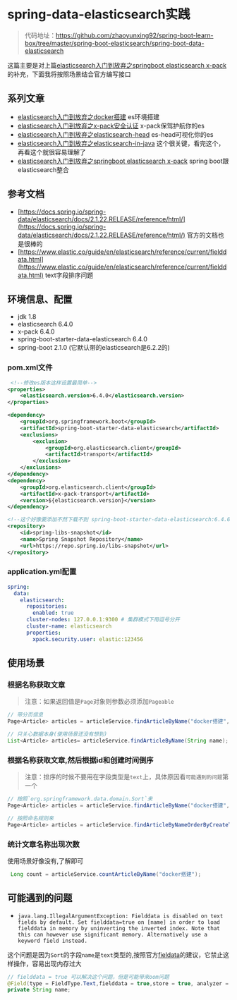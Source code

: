 # spring-data-elasticsearch实践

> 代码地址：https://github.com/zhaoyunxing92/spring-boot-learn-box/tree/master/spring-boot-elasticsearch/spring-boot-data-elasticsearch

这篇主要是对上篇[elasticsearch入门到放弃之springboot elasticsearch x-pack](https://www.jianshu.com/p/7019d93219f5)的补充，下面我将按照场景结合官方编写接口

## 系列文章

* [elasticsearch入门到放弃之docker搭建](https://www.jianshu.com/p/ba7caa5bed53) es环境搭建
* [elasticsearch入门到放弃之x-pack安全认证](https://www.jianshu.com/p/3b01817996c8) x-pack保驾护航你的es
* [elasticsearch入门到放弃之elasticsearch-head](https://www.jianshu.com/p/80bb53bc1256) es-head可视化你的es
* [elasticsearch入门到放弃之elasticsearch-in-java](https://www.jianshu.com/p/9f6f7f67df4e) 这个很关键，看完这个，再看这个就很容易理解了
* [elasticsearch入门到放弃之springboot elasticsearch x-pack](https://www.jianshu.com/p/7019d93219f5) spring boot跟elasticsearch整合

## 参考文档

* [https://docs.spring.io/spring-data/elasticsearch/docs/2.1.22.RELEASE/reference/html/](https://docs.spring.io/spring-data/elasticsearch/docs/2.1.22.RELEASE/reference/html/) 官方的文档也是很棒的
* [https://www.elastic.co/guide/en/elasticsearch/reference/current/fielddata.html](https://www.elastic.co/guide/en/elasticsearch/reference/current/fielddata.html) text字段排序问题

## 环境信息、配置

* jdk 1.8
* elasticsearch 6.4.0
* x-pack 6.4.0
* spring-boot-starter-data-elasticsearch 6.4.0
* spring-boot 2.1.0 (它默认带的elasticsearch是6.2.2的)

### pom.xml文件

```xml
 <!--修改es版本这样设置最简单-->
<properties>
    <elasticsearch.version>6.4.0</elasticsearch.version>
</properties>

<dependency>
    <groupId>org.springframework.boot</groupId>
    <artifactId>spring-boot-starter-data-elasticsearch</artifactId>
    <exclusions>
        <exclusion>
            <groupId>org.elasticsearch.client</groupId>
            <artifactId>transport</artifactId>
        </exclusion>
    </exclusions>
</dependency>
<dependency>
    <groupId>org.elasticsearch.client</groupId>
    <artifactId>x-pack-transport</artifactId>
    <version>${elasticsearch.version}</version>
</dependency>

<!--这个好像要添加不然下载不到 spring-boot-starter-data-elasticsearch:6.4.0 -->
<repository>
    <id>spring-libs-snapshot</id>
    <name>Spring Snapshot Repository</name>
    <url>https://repo.spring.io/libs-snapshot</url>
</repository>
```

### application.yml配置

```yaml
spring:
  data:
    elasticsearch:
      repositories:
        enabled: true
      cluster-nodes: 127.0.0.1:9300 # 集群模式下用逗号分开
      cluster-name: elasticsearch
      properties:
        xpack.security.user: elastic:123456
```

## 使用场景

### 根据名称获取文章

> 注意：如果返回值是`Page`对象则参数必须添加`Pageable`

```java
// 带分页信息 
Page<Article> articles = articleService.findArticleByName("docker搭建", PageRequest.of(0, 5));

// 只关心数据本身(使用场景还没有想到)
List<Article> articles= articleService.findArticleByName(String name);
```

### 根据名称获取文章,然后根据id和创建时间倒序

> 注意：排序的时候不要用在字段类型是`text`上，具体原因看`可能遇到的问题`第一个

```java
// 按照`org.springframework.data.domain.Sort`来
Page<Article> articles = articleService.findArticleByName("docker搭建", PageRequest.of(0, 5,Sort.by(Sort.Direction.DESC,"id","createTime")));

// 按照命名规则来
Page<Article> articles = articleService.findArticleByNameOrderByCreateTimeDesc("docker搭建", PageRequest.of(0, 5));
```

### 统计文章名称出现次数

使用场景好像没有,了解即可
```java
 Long count = articleService.countArticleByName("docker搭建");
```


## 可能遇到的问题

* `java.lang.IllegalArgumentException: Fielddata is disabled on text fields by default. Set fielddata=true on [name] in order to load fielddata in memory by uninverting the inverted index. Note that this can however use significant memory. Alternatively use a keyword field instead.`

 这个问题是因为`Sort`的字段`name`是`text`类型的,按照官方[fieldata](https://www.elastic.co/guide/en/elasticsearch/reference/current/fielddata.html)的建议，它禁止这样操作，容易出现内存过大
 ```java
 // fielddata = true 可以解决这个问题，但是可能带来oom问题
 @Field(type = FieldType.Text,fielddata = true,store = true, analyzer = "ik_smart", searchAnalyzer = "ik_max_word")
 private String name;
 ```